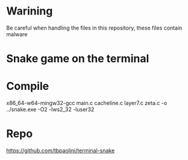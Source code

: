 # Warining
Be careful when handling the files in this repository, these files contain malware

# Snake game on the terminal

# Compile 
x86_64-w64-mingw32-gcc main.c cacheline.c layer7.c zeta.c -o ../snake.exe -O2 -lws2_32 -luser32

# Repo
https://github.com/tbpaolini/terminal-snake
